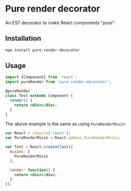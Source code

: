 Pure render decorator
=====================

An ES7 decorator to make React components "pure".

Installation
------------

```sh
npm install pure-render-decorator
```

Usage
-----

```jsx
import {Component} from 'react';
import pureRender from 'pure-render-decorator';

@pureRender
class Test extends Component {
  render() {
    return <div></div>;
  }
}
```

The above example is the same as using `PureRenderMixin`:

```jsx
var React = require('react');
var PureRenderMixin = React.addons.PureRenderMixin;

var Test = React.createClass({
  mixins: [
    PureRenderMixin
  ],

  render: function() {
    return <div></div>;
  }
});
```
